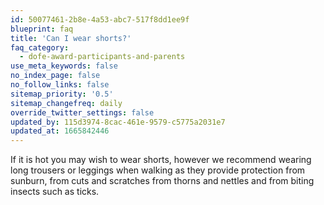 ```yaml
---
id: 50077461-2b8e-4a53-abc7-517f8dd1ee9f
blueprint: faq
title: 'Can I wear shorts?'
faq_category:
  - dofe-award-participants-and-parents
use_meta_keywords: false
no_index_page: false
no_follow_links: false
sitemap_priority: '0.5'
sitemap_changefreq: daily
override_twitter_settings: false
updated_by: 115d3974-8cac-461e-9579-c5775a2031e7
updated_at: 1665842446
---
```

If it is hot you may wish to wear shorts, however we recommend wearing long trousers or leggings when walking as they provide protection from sunburn, from cuts and scratches from thorns and nettles and from biting insects such as ticks.